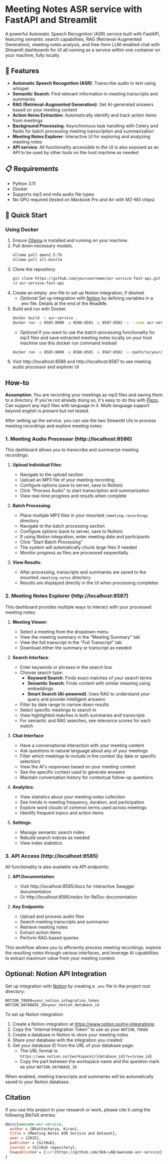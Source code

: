 # Meeting Notes ASR service with FastAPI and Streamlit

A powerful Automatic Speech Recognition (ASR) service built with FastAPI, featuring semantic search capabilities, RAG (Retrieval-Augmented Generation), meeting notes analysis, and free-form LLM-enabled chat with Streamlit dashboards for UI all running as a service within one container on your machine, fully locally.

## 🌟 Features

- **Automatic Speech Recognition (ASR)**: Transcribe audio to text using whisper
- **Semantic Search**: Find relevant information in meeting transcripts and summaries
- **RAG (Retrieval-Augmented Generation)**: Get AI-generated answers based on your meeting content
- **Action Items Extraction**: Automatically identify and track action items from meetings
- **Background Processing**: Asynchronous task handling with Celery and Redis for batch processing meeting transcription and summarization
- **Meeting Notes Explorer**: Interactive UI for exploring and analyzing meeting notes
- **API service**: All functionality accessible to the UI is also exposed as an API to be used by other tools on the host machine as needed

## 📋 Requirements

- Python 3.11
- Docker
- Supports mp3 and m4a audio file types
- No GPU required (tested on Macbook Pro and Air with M2-M3 chips)

## 🚀 Quick Start

### Using Docker

1. Ensure [Ollama](https://ollama.com/download) is installed and running on your machine. 
2. Pull down necessary models.
    ```bash
   ollama pull qwen2.5:7b
   ollama pull all-minilm
   ```
3. Clone the repository:
   ```bash
   git clone https://github.com/yourusername/asr-service-fast-api.git
   cd asr-service-fast-api
   ```
4. Create an empty .env file to set up Notion integration, if desired.
   - *Optional* Set up integration with [Notion](https://www.notion.com/) by defining variables in a .env file. Details at the end of the ReadMe. 
5. Build and run with Docker.
    ```bash
    docker build -t asr-service .
    docker run -p 8585:8000 -p 8586:8501 -p 8587:8502 -v --name asr-service-local --rm asr-service
    ```
    - *Optional* If you want to use the batch-processing functionality for mp3 files and save extracted meeting notes locally on your host machine use this docker run command instead
    ```bash
   docker run -p 8585:8000 -p 8586:8501 -p 8587:8502 -v /path/to/your/meeting-notes:/meeting-notes -v /path/to/your/meeting-recordings:/meeting-recordings --name asr-service-local --rm asr-service
    ```
6. Visit http://localhost:8586 and http://localhost:8587 to see meeting audio processor and explorer UI

## How-to

**Assumption**: You are recording your meetings as mp3 files and saving them to a directory. If you're not already doing so, it's easy to do this with [Piezo](https://rogueamoeba.com/piezo/). Can support any mp3 files with language in it. Multi-language support beyond english is present but not tested.

After setting up the service, you can use the two Streamlit UIs to process meeting recordings and explore meeting notes:

### 1. Meeting Audio Processor (http://localhost:8586)

This dashboard allows you to transcribe and summarize meeting recordings:

1. **Upload Individual Files**:
   - Navigate to the upload section
   - Upload an MP3 file of your meeting recording
   - Configure options (save to server, save to Notion)
   - Click "Process Audio" to start transcription and summarization
   - View real-time progress and results when complete

2. **Batch Processing**:
   - Place multiple MP3 files in your mounted `/meeting-recordings` directory
   - Navigate to the batch processing section
   - Configure options (save to server, save to Notion)
   - If using Notion integration, enter meeting date and participants
   - Click "Start Batch Processing"
   - The system will automatically chunk large files if needed
   - Monitor progress as files are processed sequentially

3. **View Results**:
   - After processing, transcripts and summaries are saved to the mounted `/meeting-notes` directory
   - Results are displayed directly in the UI when processing completes

### 2. Meeting Notes Explorer (http://localhost:8587)

This dashboard provides multiple ways to interact with your processed meeting notes:

1. **Meeting Viewer**:
   - Select a meeting from the dropdown menu
   - View the meeting summary in the "Meeting Summary" tab
   - View the full transcript in the "Full Transcript" tab
   - Download either the summary or transcript as needed

2. **Search Interface**:
   - Enter keywords or phrases in the search box
   - Choose search type:
     - **Keyword Search**: Finds exact matches of your search terms
     - **Semantic Search**: Finds content with similar meaning using embeddings
     - **Smart Search (AI-powered)**: Uses RAG to understand your query and provide intelligent answers
   - Filter by date range to narrow down results
   - Select specific meetings to search in
   - View highlighted matches in both summaries and transcripts
   - For semantic and RAG searches, see relevance scores for each match

3. **Chat Interface**:
   - Have a conversational interaction with your meeting content
   - Ask questions in natural language about any of your meetings
   - Filter which meetings to include in the context (by date or specific selection)
   - View the AI's responses based on your meeting content
   - See the specific context used to generate answers
   - Maintain conversation history for contextual follow-up questions

4. **Analytics**:
   - View statistics about your meeting notes collection
   - See trends in meeting frequency, duration, and participation
   - Explore word clouds of common terms used across meetings
   - Identify frequent topics and action items

5. **Settings**:
   - Manage semantic search index
   - Rebuild search indices as needed
   - View index statistics

### 3. API Access (http://localhost:8585)

All functionality is also available via API endpoints:

1. **API Documentation**:
   - Visit http://localhost:8585/docs for interactive Swagger documentation
   - Or http://localhost:8585/redoc for ReDoc documentation

2. **Key Endpoints**:
   - Upload and process audio files
   - Search meeting transcripts and summaries
   - Retrieve meeting notes
   - Extract action items
   - Perform RAG-based queries

This workflow allows you to efficiently process meeting recordings, explore the resulting notes through various interfaces, and leverage AI capabilities to extract maximum value from your meeting content.

## Optional: Notion API Integration
Set up integration with [Notion](https://www.notion.com/) by creating a `.env` file in the project root directory:

    NOTION_TOKEN=your_notion_integration_token
    NOTION_DATABASE_ID=your_notion_database_id

To set up Notion integration:
1. Create a Notion integration at https://www.notion.so/my-integrations
2. Copy the "Internal Integration Token" to use as your `NOTION_TOKEN`
3. Create a database in Notion to store your meeting notes
4. Share your database with the integration you created
5. Get your database ID from the URL of your database page:
   - The URL format is: `https://www.notion.so/{workspace}/{database_id}?v={view_id}`
   - Copy the part between the workspace name and the question mark as your `NOTION_DATABASE_ID`

When enabled, meeting transcripts and summaries will be automatically saved to your Notion database.

## Citation

If you use this project in your research or work, please cite it using the following BibTeX entries:

```bibtex
@misc{awesome-asr-service,
  author = {Bhattacharya, Kiran},
  title = {Meeting Notes ASR Service and Dataset},
  year = {2025},
  publisher = {GitHub},
  journal = {GitHub repository},
  howpublished = {\url{https://github.com/SKA-LAB/awesome-asr-service}},
}